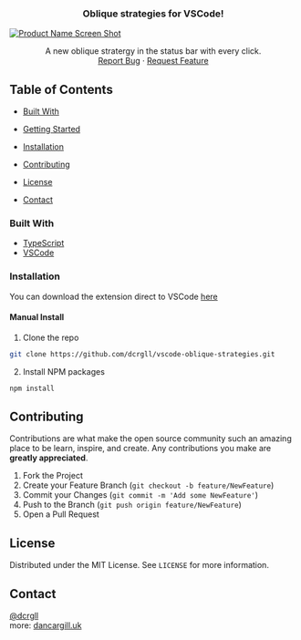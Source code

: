   <h3 align="center">Oblique strategies for VSCode!</h3>

[![Product Name Screen Shot][product-screenshot]](https://github.com/dcrgll.png)

  <p align="center">
    A new oblique stratergy in the status bar with every click.
    <br />
    <a href="https://github.com/dcrgll/vscode-oblique-strategies/issues">Report Bug</a>
    ·
    <a href="https://github.com/dcrgll/vscode-oblique-strategies/issues">Request Feature</a>
  </p>
</p>

<!-- TABLE OF CONTENTS -->

## Table of Contents

- [Built With](#built-with)
- [Getting Started](#getting-started)
- [Installation](#installation)

- [Contributing](#contributing)
- [License](#license)
- [Contact](#contact)

### Built With

- [TypeScript]()
- [VSCode]()

### Installation

You can download the extension direct to VSCode [here](https://marketplace.visualstudio.com/items?itemName=DanCargill.oblique-strategies)

#### Manual Install

1. Clone the repo

```sh
git clone https://github.com/dcrgll/vscode-oblique-strategies.git
```

2. Install NPM packages

```sh
npm install
```

<!-- CONTRIBUTING -->

## Contributing

Contributions are what make the open source community such an amazing place to be learn, inspire, and create. Any contributions you make are **greatly appreciated**.

1. Fork the Project
2. Create your Feature Branch (`git checkout -b feature/NewFeature`)
3. Commit your Changes (`git commit -m 'Add some NewFeature'`)
4. Push to the Branch (`git push origin feature/NewFeature`)
5. Open a Pull Request

<!-- LICENSE -->

## License

Distributed under the MIT License. See `LICENSE` for more information.

<!-- CONTACT -->

## Contact

[@dcrgll](https://twitter.com/dcrgll)
<br >
more: [dancargill.uk](https://dancargill.uk)

<!-- MARKDOWN LINKS & IMAGES -->
<!-- https://www.markdownguide.org/basic-syntax/#reference-style-links -->

[contributors-shield]: https://img.shields.io/github/contributors/othneildrew/Best-README-Template.svg?style=flat-square
[contributors-url]: https://github.com/dcrgll/vscode-oblique-strategies/graphs/contributors
[forks-shield]: https://img.shields.io/github/forks/othneildrew/Best-README-Template.svg?style=flat-square
[forks-url]: https://github.com/dcrgll/vscode-oblique-strategies/network/members
[stars-shield]: https://img.shields.io/github/stars/othneildrew/Best-README-Template.svg?style=flat-square
[stars-url]: https://github.com/dcrgll/vscode-oblique-strategies/stargazers
[issues-shield]: https://img.shields.io/github/issues/othneildrew/Best-README-Template.svg?style=flat-square
[issues-url]: https://github.com/dcrgll/vscode-oblique-strategies/issues
[license-shield]: https://img.shields.io/github/license/othneildrew/Best-README-Template.svg?style=flat-square
[license-url]: https://github.com/dcrgll/vscode-oblique-strategies/blob/master/LICENSE.txt
[linkedin-shield]: https://img.shields.io/badge/-LinkedIn-black.svg?style=flat-square&logo=linkedin&colorB=555
[linkedin-url]: https://linkedin.com/in/dancargill
[product-screenshot]: https://github.com/dcrgll/vscode-oblique-strategies/blob/master/demo.gif?raw=true

